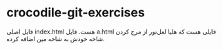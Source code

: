 # crocodile-git-exercises
فایل اصلی index.html هست. 
فایل a.html فایلی هست که هلیا لعل‌نور از مرج کردن شاخه خودش به شاخه مین اضافه کرده.
